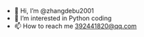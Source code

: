 - 👋 Hi, I’m @zhangdebu2001
- 👀 I’m interested in Python coding
- 📫 How to reach me 392441820@qq.com

<!---
zhangdebu2001/zhangdebu2001 is a ✨ special ✨ repository because its `README.md` (this file) appears on your GitHub profile.
You can click the Preview link to take a look at your changes.
--->
